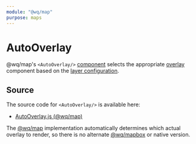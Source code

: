 ```yaml
---
module: "@wq/map"
purpose: maps
---
```


# AutoOverlay

@wq/map's `<AutoOverlay/>` [component] selects the appropriate [overlay] component based on the [layer configuration][@wq/map].

## Source

The source code for `<AutoOverlay/>` is available here:

 * [AutoOverlay.js (@wq/map)][map-src]

The [@wq/map] implementation automatically determines which actual overlay to render, so there is no alternate [@wq/mapbox] or native version.

[component]: ./index.md
[overlay]: ../overlays/index.md
[@wq/map]: ../@wq/map.md
[@wq/mapbox]: ../@wq/mapbox.md
[map-src]: https://github.com/wq/wq.app/blob/main/packages/map/src/components/AutoOverlay.js
